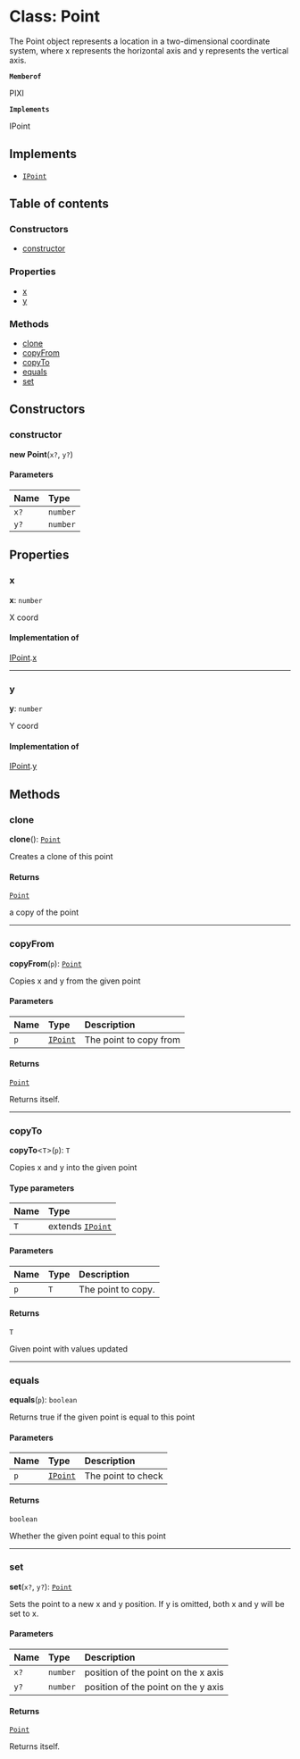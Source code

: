 # Class: Point

The Point object represents a location in a two-dimensional coordinate system, where x represents
the horizontal axis and y represents the vertical axis.

**`Memberof`**

PIXI

**`Implements`**

IPoint

## Implements

* [`IPoint`](/en/auto-docs/fixed-layout-editor/interfaces/IPoint.md)

## Table of contents

### Constructors

* [constructor](/en/auto-docs/fixed-layout-editor/classes/Point-1.md#constructor)

### Properties

* [x](/en/auto-docs/fixed-layout-editor/classes/Point-1.md#x)
* [y](/en/auto-docs/fixed-layout-editor/classes/Point-1.md#y)

### Methods

* [clone](/en/auto-docs/fixed-layout-editor/classes/Point-1.md#clone)
* [copyFrom](/en/auto-docs/fixed-layout-editor/classes/Point-1.md#copyfrom)
* [copyTo](/en/auto-docs/fixed-layout-editor/classes/Point-1.md#copyto)
* [equals](/en/auto-docs/fixed-layout-editor/classes/Point-1.md#equals)
* [set](/en/auto-docs/fixed-layout-editor/classes/Point-1.md#set)

## Constructors

### constructor

**new Point**(`x?`, `y?`)

#### Parameters

| Name | Type |
| :------ | :------ |
| `x?` | `number` |
| `y?` | `number` |

## Properties

### x

**x**: `number`

X coord

#### Implementation of

[IPoint](/en/auto-docs/fixed-layout-editor/interfaces/IPoint.md).[x](/en/auto-docs/fixed-layout-editor/interfaces/IPoint.md#x)

***

### y

**y**: `number`

Y coord

#### Implementation of

[IPoint](/en/auto-docs/fixed-layout-editor/interfaces/IPoint.md).[y](/en/auto-docs/fixed-layout-editor/interfaces/IPoint.md#y)

## Methods

### clone

**clone**(): [`Point`](/en/auto-docs/fixed-layout-editor/classes/Point-1.md)

Creates a clone of this point

#### Returns

[`Point`](/en/auto-docs/fixed-layout-editor/classes/Point-1.md)

a copy of the point

***

### copyFrom

**copyFrom**(`p`): [`Point`](/en/auto-docs/fixed-layout-editor/classes/Point-1.md)

Copies x and y from the given point

#### Parameters

| Name | Type | Description |
| :------ | :------ | :------ |
| `p` | [`IPoint`](/en/auto-docs/fixed-layout-editor/interfaces/IPoint.md) | The point to copy from |

#### Returns

[`Point`](/en/auto-docs/fixed-layout-editor/classes/Point-1.md)

Returns itself.

***

### copyTo

**copyTo**<`T`>(`p`): `T`

Copies x and y into the given point

#### Type parameters

| Name | Type |
| :------ | :------ |
| `T` | extends [`IPoint`](/en/auto-docs/fixed-layout-editor/interfaces/IPoint.md) |

#### Parameters

| Name | Type | Description |
| :------ | :------ | :------ |
| `p` | `T` | The point to copy. |

#### Returns

`T`

Given point with values updated

***

### equals

**equals**(`p`): `boolean`

Returns true if the given point is equal to this point

#### Parameters

| Name | Type | Description |
| :------ | :------ | :------ |
| `p` | [`IPoint`](/en/auto-docs/fixed-layout-editor/interfaces/IPoint.md) | The point to check |

#### Returns

`boolean`

Whether the given point equal to this point

***

### set

**set**(`x?`, `y?`): [`Point`](/en/auto-docs/fixed-layout-editor/classes/Point-1.md)

Sets the point to a new x and y position.
If y is omitted, both x and y will be set to x.

#### Parameters

| Name | Type | Description |
| :------ | :------ | :------ |
| `x?` | `number` | position of the point on the x axis |
| `y?` | `number` | position of the point on the y axis |

#### Returns

[`Point`](/en/auto-docs/fixed-layout-editor/classes/Point-1.md)

Returns itself.

